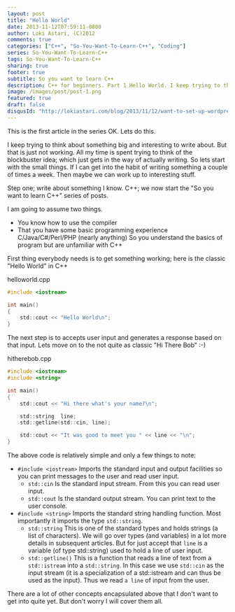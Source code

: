 ```yaml
---
layout: post
title: "Hello World"
date: 2013-11-12T07:59:11-0800
author: Loki Astari, (C)2012
comments: true
categories: ["C++", "So-You-Want-To-Learn-C++", "Coding"]
series: So-You-Want-To-Learn-C++
tags: So-You-Want-To-Learn-C++
sharing: true
footer: true
subtitle: So you want to learn C++
description: C++ for beginners. Part 1 Hello World. I keep trying to think about something big and interesting to write about. But that is just not working. All my time is spent trying to think of the blockbuster idea; which just gets in the way of actually writing. So lets start with the small things. If I can get into the habit of writing something a couple of times a week. Then maybe we can work up to interesting stuff.
image: /images/post/post-1.png
featured: true
draft: false
disqusId: "http://lokiastari.com/blog/2013/11/12/want-to-set-up-wordpress-to-write-about-programming/"
---
```

This is the first article in the series
OK. Lets do this.

I keep trying to think about something big and interesting to write about. But that is just not working. All my time is spent trying to think of the blockbuster idea; which just gets in the way of actually writing. So lets start with the small things. If I can get into the habit of writing something a couple of times a week. Then maybe we can work up to interesting stuff.

Step one; write about something I know. C++; we now start the "So you want to learn C++" series of posts.

I am going to assume two things.

* You know how to use the compiler
* That you have some basic programming experience C/Java/C#/Perl/PHP (nearly anything)
So you understand the basics of program but are unfamiliar with C++

First thing everybody needs is to get something working; here is the classic "Hello World" in C++

helloworld.cpp
```c
#include <iostream>

int main()
{
    std::cout << "Hello World\n";
}
```

The next step is to accepts user input and generates a response based on that input. Lets move on to the not quite as classic "Hi There Bob" :-)

hitherebob.cpp
```c
#include <iostream>
#include <string>

int main()
{
    std::cout << "Hi there what's your name?\n";

    std::string  line;
    std::getline(std::cin, line);

    std::cout << "It was good to meet you " << line << "\n";
}
```

The above code is relatively simple and only a few things to note:

* `#include <iostream>`
Imports the standard input and output facilities so you can print messages to the user and read user input.
    + `std::cin`
Is the standard input stream. From this you can read user input.
    + `std::cout`
Is the standard output stream. You can print text to the user console.
* `#include <string>`
Imports the standard string handling function. Most importantly it imports the type `std::string`.
    + `std::string`
This is one of the standard types and holds strings (a list of characters). We will go over types (and variables) in a lot more details in subsequent articles. But for just accept that `line` is a variable (of type std::string) used to hold a line of user input.
    + `std::getline()`
This is a function that reads a line of text from a `std::istream` into a `std::string`. In this case we use `std::cin` as the input stream (it is a specialization of a std::istream and can thus be used as the input). Thus we read `a line` of input from the user.



There are a lot of other concepts encapsulated above that I don't want to get into quite yet. But don't worry I will cover them all.
